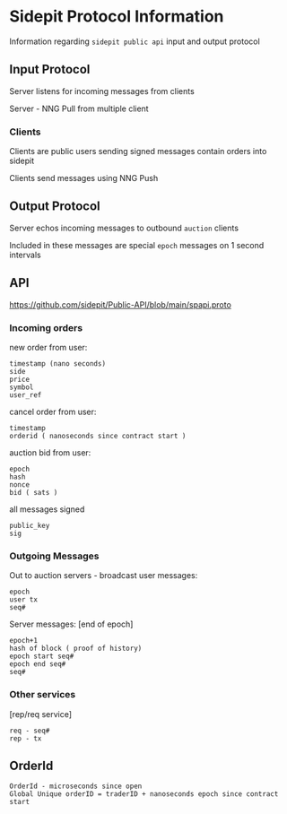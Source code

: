# Sidepit Protocol Information
Information regarding `sidepit public api` input and output protocol 

## Input Protocol 
Server listens for incoming messages from clients 

Server - NNG Pull from multiple client 

### Clients 
Clients are public users sending signed messages contain orders into sidepit 

Clients send messages using NNG Push 

## Output Protocol 
Server echos incoming messages to outbound `auction` clients 

Included in these messages are special `epoch` messages on 1 second intervals 

## API
https://github.com/sidepit/Public-API/blob/main/spapi.proto 

### Incoming orders 
new order from user:
```
timestamp (nano seconds) 
side
price 
symbol
user_ref
``` 
cancel order from user: 
```
timestamp
orderid ( nanoseconds since contract start )
```
auction bid from user: 
```
epoch
hash
nonce 
bid ( sats )
```
all messages signed
```
public_key
sig
```

### Outgoing Messages  
Out to auction servers - broadcast 
user messages: 
```
epoch 
user tx
seq# 
```
Server messages: 
[end of epoch]

```
epoch+1
hash of block ( proof of history)
epoch start seq#
epoch end seq# 
seq# 
```

### Other services  
[rep/req service]
```
req - seq# 
rep - tx 
```

## OrderId 
```
OrderId - microseconds since open 
Global Unique orderID = traderID + nanoseconds epoch since contract start
```
